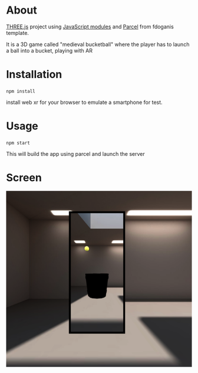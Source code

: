 # About
[THREE.js](https://threejs.org/) project using [JavaScript modules](https://developer.mozilla.org/en-US/docs/Web/JavaScript/Guide/Modules) and [Parcel](https://parceljs.org/) from fdoganis template. 

It is a 3D game called "medieval bucketball" where the player has to launch a ball into a bucket, playing with AR

# Installation

`npm install`

install web xr for your browser to emulate a smartphone for test.

# Usage

`npm start`

This will build the app using parcel and launch the server

# Screen

![alt text](images/bucketBall.png)
